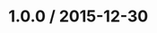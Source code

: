 <!--remark setext-->

<!--lint disable no-multiple-toplevel-headings-->

1.0.0 / 2015-12-30
==================
